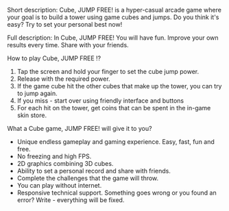 Short description:
Cube, JUMP FREE! is a hyper-casual arcade game where your goal is to build a tower using game cubes and jumps. Do you think it's easy? Try to set your personal best now!

Full description:
In Cube, JUMP FREE! You will have fun. Improve your own results every time. Share with your friends.

How to play Cube, JUMP FREE !?
1. Tap the screen and hold your finger to set the cube jump power.
2. Release with the required power.
3. If the game cube hit the other cubes that make up the tower, you can try to jump again.
4. If you miss - start over using friendly interface and buttons
5. For each hit on the tower, get coins that can be spent in the in-game skin store.

What a Cube game, JUMP FREE! will give it to you?
- Unique endless gameplay and gaming experience. Easy, fast, fun and free.
- No freezing and high FPS.
- 2D graphics combining 3D cubes.
- Ability to set a personal record and share with friends.
- Complete the challenges that the game will throw.
- You can play without internet.
- Responsive technical support. Something goes wrong or you found an error? Write - everything will be fixed.
